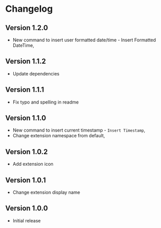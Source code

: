# Changelog

## Version 1.2.0

* New command to insert user formatted date/time - Insert Formatted DateTime,

## Version 1.1.2

* Update dependencies

## Version 1.1.1

* Fix typo and spelling in readme

## Version 1.1.0

* New command to insert current timestamp - `Insert Timestamp`,
* Change extension namespace from default,

## Version 1.0.2

* Add extension icon

## Version 1.0.1

* Change extension display name

## Version 1.0.0

* Initial release
